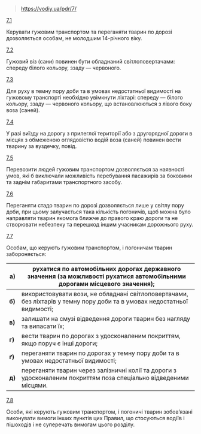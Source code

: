 > https://vodiy.ua/pdr/7/

[7.1](https://vodiy.ua/pdr/7/#71 "постійне посилання")

Керувати гужовим транспортом та переганяти тварин по дорозі дозволяється особам, не молодшим 14-річного віку.

[7.2](https://vodiy.ua/pdr/7/#72 "постійне посилання")

Гужовий віз (сани) повинен бути обладнаний світлоповертачами: спереду білого кольору, ззаду — червоного.

[7.3](https://vodiy.ua/pdr/7/#73 "постійне посилання")

Для руху в темну пору доби та в умовах недостатньої видимості на гужовому транспорті необхідно увімкнути ліхтарі: спереду — білого кольору, ззаду — червоного кольору, що встановлюються з лівого боку воза (саней).

[7.4](https://vodiy.ua/pdr/7/#74 "постійне посилання")

У разі виїзду на дорогу з прилеглої території або з другорядної дороги в місцях з обмеженою оглядовістю водій воза (саней) повинен вести тварину за вуздечку, повід.

[7.5](https://vodiy.ua/pdr/7/#75 "постійне посилання")

Перевозити людей гужовим транспортом дозволяється за наявності умов, які б виключали можливість перебування пасажирів за боковими та заднім габаритами транспортного засобу.

[7.6](https://vodiy.ua/pdr/7/#76 "постійне посилання")

Переганяти стадо тварин по дорозі дозволяється лише у світлу пору доби, при цьому залучається така кількість погоничів, щоб можна було направляти тварин якомога ближче до правого краю дороги та не створювати небезпеку та перешкод іншим учасникам дорожнього руху.

[7.7](https://vodiy.ua/pdr/7/#77 "постійне посилання")

Особам, що керують гужовим транспортом, і погоничам тварин забороняється:

| **a)** | рухатися по автомобільних дорогах державного значення (за можливості рухатися автомобільними дорогами місцевого значення); |
| --- | --- |
| **б)** | використовувати вози, не обладнані світлоповертачами, без ліхтарів у темну пору доби та в умовах недостатньої видимості; |
| **в)** | залишати на смузі відведення дороги тварин без нагляду та випасати їх; |
| **г)** | вести тварин по дорогах з удосконаленим покриттям, якщо поруч є інші дороги; |
| **ґ)** | переганяти тварин по дорогах у темну пору доби та в умовах недостатньої видимості; |
| **д)** | переганяти тварин через залізничні колії та дороги з удосконаленим покриттям поза спеціально відведеними місцями. |

[7.8](https://vodiy.ua/pdr/7/#78 "постійне посилання")

Особи, які керують гужовим транспортом, і погоничі тварин зобов’язані виконувати вимоги інших пунктів цих Правил, що стосуються водіїв і пішоходів і не суперечать вимогам цього розділу.